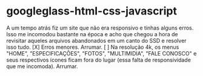 # googleglass-html-css-javascript

A um tempo atrás fiz um site que não era responsivo e tinhas alguns erros.
Isso me incomodou bastante na época e acho que chegou a hora de revisitar aqueles arquivos abandonados em um canto do SSD e resolver isso tudo.
[X] Erros menores. Arrumar.
[ ] Na resolução 4k, os menus "HOME", "ESPECIFICAÇÕES", "FOTOS", "MULTIMIDIA", "FALE CONOSCO" e seus respectivos ícones ficam fora do lugar (essa falta de responsividade que me incomoda). Arrumar.